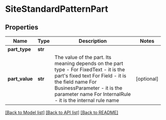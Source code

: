 # SiteStandardPatternPart

## Properties
Name | Type | Description | Notes
------------ | ------------- | ------------- | -------------
**part_type** | **str** |  | 
**part_value** | **str** | The value of the part. Its meaning depends on the part type - For FixedText - it is the part&#x27;s fixed text For Field - it is the field name For BusinessParameter - it is the parameter name For InternalRule - it is the internal rule name | [optional] 

[[Back to Model list]](../README.md#documentation-for-models) [[Back to API list]](../README.md#documentation-for-api-endpoints) [[Back to README]](../README.md)

